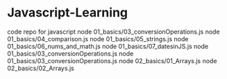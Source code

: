 # Javascript-Learning
code repo for javascript
node 01_basics/03_conversionOperations.js
node 01_basics/04_comparison.js
node 01_basics/05_strings.js
node 01_basics/06_nums_and_math.js
node 01_basics/07_datesinJS.js
node 01_basics/03_conversionOperations.js
node 01_basics/03_conversionOperations.js
node 02_basics/01_Arrays.js
node 02_basics/02_Arrays.js